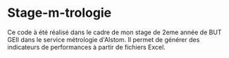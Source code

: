 # Stage-m-trologie
Ce code à été réalisé dans le cadre de mon stage de 2eme année de BUT GEII dans le service métrologie d'Alstom. Il permet de générer des indicateurs de performances à partir de fichiers Excel. 
